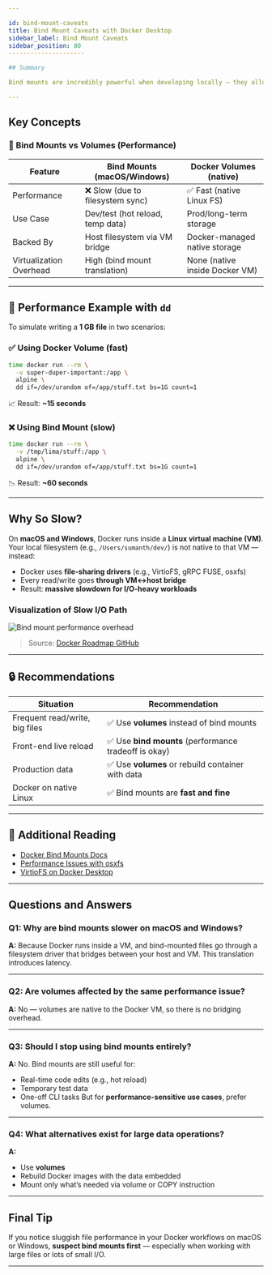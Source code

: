 ```yaml
---

id: bind-mount-caveats
title: Bind Mount Caveats with Docker Desktop
sidebar_label: Bind Mount Caveats
sidebar_position: 80
---------------------

## Summary

Bind mounts are incredibly powerful when developing locally — they allow real-time access to your host’s filesystem from within a container. But **on non-Linux systems like macOS and Windows**, using bind mounts can **significantly degrade performance**, especially for large or frequent file I/O.

---
```


## Key Concepts

### 🔁 Bind Mounts vs Volumes (Performance)

| Feature                 | Bind Mounts (macOS/Windows)      | Docker Volumes (native)        |
| ----------------------- | -------------------------------- | ------------------------------ |
| Performance             | ❌ Slow (due to filesystem sync) | ✅ Fast (native Linux FS)      |
| Use Case                | Dev/test (hot reload, temp data) | Prod/long-term storage         |
| Backed By               | Host filesystem via VM bridge    | Docker-managed native storage  |
| Virtualization Overhead | High (bind mount translation)    | None (native inside Docker VM) |

---

## 🧪 Performance Example with `dd`

To simulate writing a **1 GB file** in two scenarios:

### ✅ Using Docker Volume (fast)

```bash
time docker run --rm \
  -v super-duper-important:/app \
  alpine \
  dd if=/dev/urandom of=/app/stuff.txt bs=1G count=1
```

📈 Result: **\~15 seconds**

### ❌ Using Bind Mount (slow)

```bash
time docker run --rm \
  -v /tmp/lima/stuff:/app \
  alpine \
  dd if=/dev/urandom of=/app/stuff.txt bs=1G count=1
```

📉 Result: **\~60 seconds**

---

## Why So Slow?

On **macOS and Windows**, Docker runs inside a **Linux virtual machine (VM)**.
Your local filesystem (e.g., `/Users/sumanth/dev/`) is not native to that VM —
instead:

- Docker uses **file-sharing drivers** (e.g., VirtioFS, gRPC FUSE, osxfs)
- Every read/write goes **through VM↔host bridge**
- Result: **massive slowdown for I/O-heavy workloads**

### Visualization of Slow I/O Path

![Bind mount performance overhead](https://raw.githubusercontent.com/docker/roadmap/master/images/osxfs-vs-volume.png)

> Source: [Docker Roadmap GitHub](https://github.com/docker/roadmap/issues/63)

---

## 🔒 Recommendations

| Situation                      | Recommendation                                        |
| ------------------------------ | ----------------------------------------------------- |
| Frequent read/write, big files | ✅ Use **volumes** instead of bind mounts             |
| Front-end live reload          | ✅ Use **bind mounts** (performance tradeoff is okay) |
| Production data                | ✅ Use **volumes** or rebuild container with data     |
| Docker on native Linux         | ✅ Bind mounts are **fast and fine**                  |

---

## 📘 Additional Reading

- [Docker Bind Mounts Docs](https://docs.docker.com/storage/bind-mounts/)
- [Performance Issues with osxfs](https://github.com/docker/for-mac/issues/77)
- [VirtioFS on Docker Desktop](https://docs.docker.com/desktop/mac/networking/#file-sharing-performance)

---

## Questions and Answers

### Q1: Why are bind mounts slower on macOS and Windows?

**A:** Because Docker runs inside a VM, and bind-mounted files go through a
filesystem driver that bridges between your host and VM. This translation
introduces latency.

---

### Q2: Are volumes affected by the same performance issue?

**A:** No — volumes are native to the Docker VM, so there is no bridging
overhead.

---

### Q3: Should I stop using bind mounts entirely?

**A:** No. Bind mounts are still useful for:

- Real-time code edits (e.g., hot reload)
- Temporary test data
- One-off CLI tasks But for **performance-sensitive use cases**, prefer volumes.

---

### Q4: What alternatives exist for large data operations?

**A:**

- Use **volumes**
- Rebuild Docker images with the data embedded
- Mount only what’s needed via volume or COPY instruction

---

## Final Tip

If you notice sluggish file performance in your Docker workflows on macOS or
Windows, **suspect bind mounts first** — especially when working with large
files or lots of small I/O.

---

